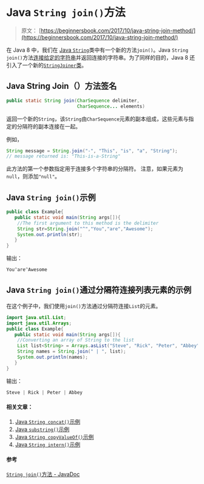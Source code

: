 # Java `String join()`方法

> 原文： [https://beginnersbook.com/2017/10/java-string-join-method/](https://beginnersbook.com/2017/10/java-string-join-method/)

在 Java 8 中，我们在 [Java `String`](https://beginnersbook.com/2013/12/java-strings/)类中有一个新的方法`join()`。Java `String join()`方法[连接给定的字符串](https://beginnersbook.com/2013/12/java-string-concat-method-example/)并返回连接的字符串。为了同样的目的，Java 8 还引入了一个新的[`StringJoiner`类](https://beginnersbook.com/2017/10/java-8-stringjoiner/)。

## Java String Join（）方法签名

```java
public static String join(CharSequence delimiter,
                          CharSequence... elements)
```

返回一个新的`String`，该`String`由`CharSequence`元素的副本组成，这些元素与指定的分隔符的副本连接在一起。

例如，

```java
String message = String.join("-", "This", "is", "a", "String");
// message returned is: "This-is-a-String"
```

此方法的第一个参数指定用于连接多个字符串的分隔符。
注意，如果元素为`null`，则添加`"null"`。

## Java `String join()`示例

```java
public class Example{  
   public static void main(String args[]){  
	//The first argument to this method is the delimiter
	String str=String.join("^","You","are","Awesome");  
	System.out.println(str);  
   }
}
```

输出：

```java
You^are^Awesome
```

## Java `String join()`通过分隔符连接列表元素的示例

在这个例子中，我们使用`join()`方法通过分隔符连接`List`的元素。

```java
import java.util.List;
import java.util.Arrays;
public class Example{  
   public static void main(String args[]){  
	//Converting an array of String to the list
	List list<String> = Arrays.asList("Steve", "Rick", "Peter", "Abbey");
	String names = String.join(" | ", list);
	System.out.println(names);
   }
}
```

输出：

```java
Steve | Rick | Peter | Abbey
```

#### 相关文章：

1.  [Java `String concat()`示例](https://beginnersbook.com/2013/12/java-string-concat-method-example/)
2.  [Java `substring()`示例](https://beginnersbook.com/2013/12/java-string-substring-method-example/)
3.  [Java `String copyValueOf()`示例](https://beginnersbook.com/2013/12/java-string-copyvalueof-method-example/)
4.  [Java `String intern()`示例](https://beginnersbook.com/2017/10/java-string-intern-method/)

#### 参考

[`String join()`方法 - JavaDoc](https://docs.oracle.com/javase/8/docs/api/java/lang/String.html#join-java.lang.CharSequence-java.lang.CharSequence...-)
